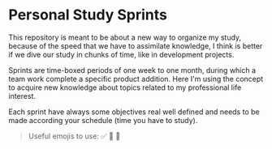 # Personal Study Sprints

This repository is meant to be about a new way to organize my study, because of the speed that we have to assimilate knowledge, I think is better if we dive our study in chunks of time, like in development projects.

Sprints are time-boxed periods of one week to one month, during which a team work complete a specific product addition. Here I'm using the concept to acquire new knowledge about topics related to my professional life interest.

Each sprint have always some objectives real well defined and needs to be made according your schedule (time you have to study).

>Useful emojis to use: ✅ 🚩 🚨